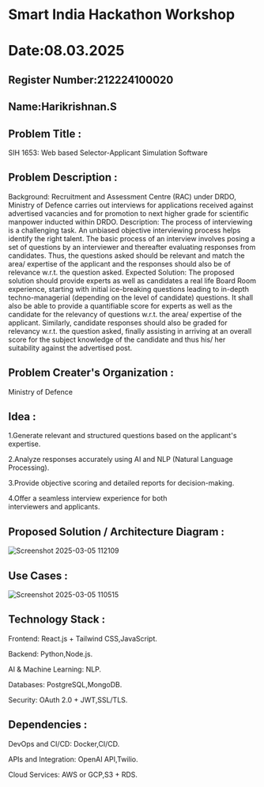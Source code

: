# Smart India Hackathon Workshop
# Date:08.03.2025
## Register Number:212224100020
## Name:Harikrishnan.S
## Problem Title :
SIH 1653: Web based Selector-Applicant Simulation Software
## Problem Description :
Background: Recruitment and Assessment Centre (RAC) under DRDO, Ministry of Defence carries out interviews for applications received against advertised vacancies and for promotion to next higher grade for scientific manpower inducted within DRDO. Description: The process of interviewing is a challenging task. An unbiased objective interviewing process helps identify the right talent. The basic process of an interview involves posing a set of questions by an interviewer and thereafter evaluating responses from candidates. Thus, the questions asked should be relevant and match the area/ expertise of the applicant and the responses should also be of relevance w.r.t. the question asked. Expected Solution: The proposed solution should provide experts as well as candidates a real life Board Room experience, starting with initial ice-breaking questions leading to in-depth techno-managerial (depending on the level of candidate) questions. It shall also be able to provide a quantifiable score for experts as well as the candidate for the relevancy of questions w.r.t. the area/ expertise of the applicant. Similarly, candidate responses should also be graded for relevancy w.r.t. the question asked, finally assisting in arriving at an overall score for the subject knowledge of the candidate and thus his/ her suitability against the advertised post.

## Problem Creater's Organization :

Ministry of Defence

## Idea :

1.Generate relevant and structured questions based on the applicant's expertise.

2.Analyze responses accurately using AI and NLP (Natural Language Processing).

3.Provide objective scoring and detailed reports for decision-making.

4.Offer a seamless interview experience for both interviewers and applicants.


## Proposed Solution / Architecture Diagram :

![Screenshot 2025-03-05 112109](https://github.com/user-attachments/assets/0d0ddbe1-7ca0-4783-80dc-96506406c647)



## Use Cases :

![Screenshot 2025-03-05 110515](https://github.com/user-attachments/assets/e14d36da-e481-4a39-aa02-97b7f18300ae)



## Technology Stack :

 Frontend: React.js + Tailwind CSS,JavaScript.

 Backend: Python,Node.js.

  AI & Machine Learning: NLP.

 Databases: PostgreSQL,MongoDB.

 Security: OAuth 2.0 + JWT,SSL/TLS.
 

 


## Dependencies :

DevOps and CI/CD: Docker,CI/CD.

APIs and Integration: OpenAI API,Twilio.

Cloud Services: AWS or GCP,S3 + RDS.



